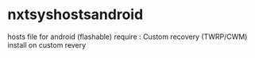 # nxtsyshostsandroid

hosts file for android (flashable)
require : Custom recovery (TWRP/CWM)
install on custom revery
